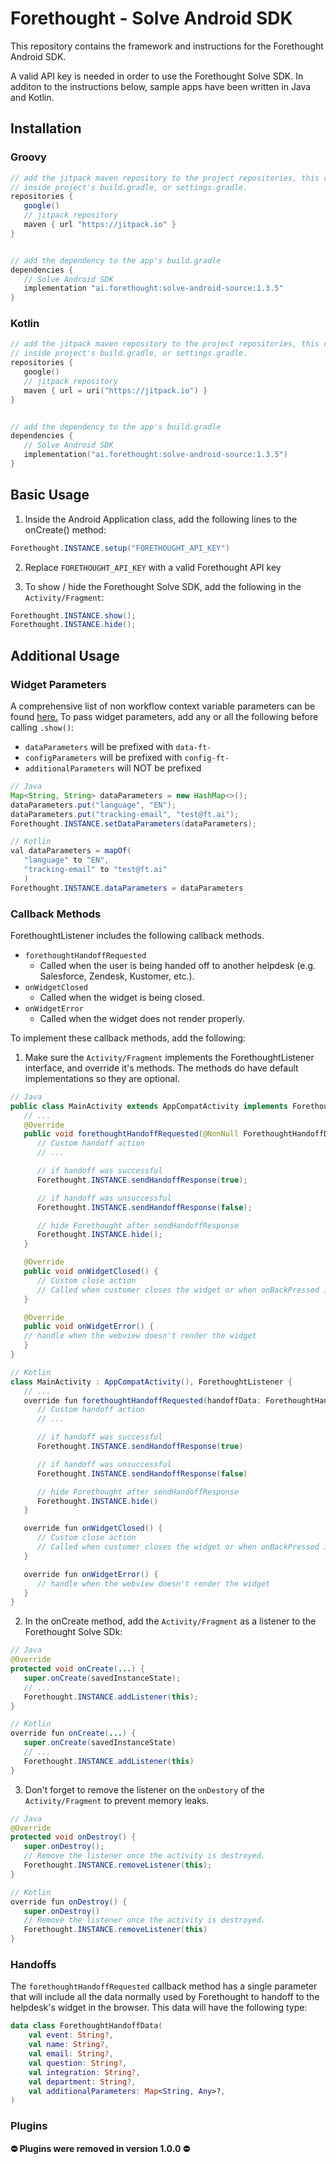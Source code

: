 # Forethought - Solve Android SDK

This repository contains the framework and instructions for the Forethought Android SDK.

A valid API key is needed in order to use the Forethought Solve SDK. In additon to the instructions below, sample apps have been written in Java and Kotlin.

## Installation

### Groovy

```groovy
// add the jitpack maven repository to the project repositories, this can exist
// inside project's build.gradle, or settings.gradle.
repositories {
   google()
   // jitpack repository
   maven { url "https://jitpack.io" }
}


// add the dependency to the app's build.gradle
dependencies {
   // Solve Android SDK
   implementation "ai.forethought:solve-android-source:1.3.5"
}
```

### Kotlin

```kotlin
// add the jitpack maven repository to the project repositories, this can exist
// inside project's build.gradle, or settings.gradle.
repositories {
   google()
   // jitpack repository
   maven { url = uri("https://jitpack.io") }
}


// add the dependency to the app's build.gradle
dependencies {
   // Solve Android SDK
   implementation("ai.forethought:solve-android-source:1.3.5")
}
```

## Basic Usage

1. Inside the Android Application class, add the following lines to the onCreate() method:

```java
Forethought.INSTANCE.setup("FORETHOUGHT_API_KEY")
```

2. Replace `FORETHOUGHT_API_KEY` with a valid Forethought API key

3. To show / hide the Forethought Solve SDK, add the following in the `Activity/Fragment`:

```java
Forethought.INSTANCE.show();
Forethought.INSTANCE.hide();
```

## Additional Usage

### Widget Parameters

A comprehensive list of non workflow context variable parameters can be found [here.](https://support.forethought.ai/hc/en-us/articles/1500002917301-Installation-Guide-for-Solve-Widget#:~:text=Additional%20Attributes) To pass widget parameters, add any or all the following before calling `.show()`:

- `dataParameters` will be prefixed with `data-ft-`
- `configParameters` will be prefixed with `config-ft-`
- `additionalParameters` will NOT be prefixed

```java
// Java
Map<String, String> dataParameters = new HashMap<>();
dataParameters.put("language", "EN");
dataParameters.put("tracking-email", "test@ft.ai");
Forethought.INSTANCE.setDataParameters(dataParameters);

// Kotlin
val dataParameters = mapOf(
   "language" to "EN",
   "tracking-email" to "test@ft.ai"
   )
Forethought.INSTANCE.dataParameters = dataParameters
```

### Callback Methods

ForethoughtListener includes the following callback methods.
- `forethoughtHandoffRequested`
  - Called when the user is being handed off to another helpdesk (e.g. Salesforce, Zendesk, Kustomer, etc.).
- `onWidgetClosed`
  - Called when the widget is being closed.
- `onWidgetError`
  - Called when the widget does not render properly.

To implement these callback methods, add the following:

1. Make sure the `Activity/Fragment` implements the ForethoughtListener interface, and override it's methods. The methods
   do have default implementations so they are optional.

```java
// Java
public class MainActivity extends AppCompatActivity implements ForethoughtListener {
   // ...
   @Override
   public void forethoughtHandoffRequested(@NonNull ForethoughtHandoffData forethoughtHandoffData) {
      // Custom handoff action
      // ...

      // if handoff was successful
      Forethought.INSTANCE.sendHandoffResponse(true);

      // if handoff was unsuccessful
      Forethought.INSTANCE.sendHandoffResponse(false);

      // hide Forethought after sendHandoffResponse
      Forethought.INSTANCE.hide();
   }

   @Override
   public void onWidgetClosed() {
      // Custom close action
      // Called when customer closes the widget or when onBackPressed is triggered
   }

   @Override
   public void onWidgetError() {
   // handle when the webview doesn't render the widget
   }
}

// Kotlin
class MainActivity : AppCompatActivity(), ForethoughtListener {
   // ...
   override fun forethoughtHandoffRequested(handoffData: ForethoughtHandoffData) {
      // Custom handoff action
      // ...

      // if handoff was successful
      Forethought.INSTANCE.sendHandoffResponse(true)

      // if handoff was unsuccessful
      Forethought.INSTANCE.sendHandoffResponse(false)

      // hide Forethought after sendHandoffResponse
      Forethought.INSTANCE.hide()
   }

   override fun onWidgetClosed() {
      // Custom close action
      // Called when customer closes the widget or when onBackPressed is triggered
   }

   override fun onWidgetError() {
      // handle when the webview doesn't render the widget
   }
}
```

2. In the onCreate method, add the `Activity/Fragment` as a listener to the Forethought Solve SDk:

```java
// Java
@Override
protected void onCreate(...) {
   super.onCreate(savedInstanceState);
   // ...
   Forethought.INSTANCE.addListener(this);
}

// Kotlin
override fun onCreate(...) {
   super.onCreate(savedInstanceState)
   // ...
   Forethought.INSTANCE.addListener(this)
}
```

3. Don't forget to remove the listener on the `onDestory` of the `Activity/Fragment` to prevent memory leaks.

```java
// Java
@Override
protected void onDestroy() {
   super.onDestroy();
   // Remove the listener once the activity is destroyed.
   Forethought.INSTANCE.removeListener(this);
}

// Kotlin
override fun onDestroy() {
   super.onDestroy()
   // Remove the listener once the activity is destroyed.
   Forethought.INSTANCE.removeListener(this)
}
```

### Handoffs

The `forethoughtHandoffRequested` callback method has a single parameter that will include all the data normally used by Forethought to handoff to the helpdesk's widget in the browser. This data will have the following type:

```kotlin
data class ForethoughtHandoffData(
    val event: String?,
    val name: String?,
    val email: String?,
    val question: String?,
    val integration: String?,
    val department: String?,
    val additionalParameters: Map<String, Any>?,
)
```

### Plugins

**⛔️ Plugins were removed in version 1.0.0 ⛔️**
